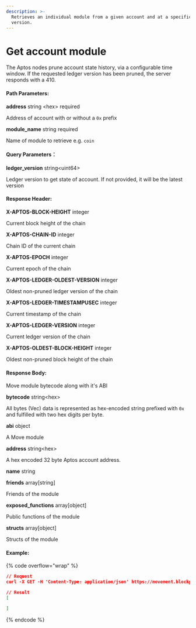 ```yaml
---
description: >-
  Retrieves an individual module from a given account and at a specific ledger
  version.
---
```


# Get account module

The Aptos nodes prune account state history, via a configurable time window. If the requested ledger version has been pruned, the server responds with a 410.

#### **Path Parameters:**

**address**  string \<hex> required

Address of account with or without a `0x` prefix

**module\_name** string required

Name of module to retrieve e.g. `coin`

#### Query Parameters：

**ledger\_version** string\<uint64>

Ledger version to get state of account. If not provided, it will be the latest version

#### **Response Header:**

**X-APTOS-BLOCK-HEIGHT** integer&#x20;

Current block height of the chain

**X-APTOS-CHAIN-ID** integer&#x20;

Chain ID of the current chain

**X-APTOS-EPOCH** integer&#x20;

Current epoch of the chain

**X-APTOS-LEDGER-OLDEST-VERSION** integer&#x20;

Oldest non-pruned ledger version of the chain

**X-APTOS-LEDGER-TIMESTAMPUSEC** integer&#x20;

Current timestamp of the chain

**X-APTOS-LEDGER-VERSION** integer&#x20;

Current ledger version of the chain

**X-APTOS-OLDEST-BLOCK-HEIGHT** integer&#x20;

Oldest non-pruned block height of the chain

#### **Response Body:**

Move module bytecode along with it's ABI

**bytecode** string\<hex>&#x20;

All bytes (Vec) data is represented as hex-encoded string prefixed with `0x` and fulfilled with two hex digits per byte.

**abi** object

A Move module

&#x20;   **address** string\<hex>

&#x20;   A hex encoded 32 byte Aptos account address.

&#x20;   **name** string&#x20;

&#x20;   **friends** array\[string]

&#x20;   Friends of the module

&#x20;   **exposed\_functions** array\[object]

&#x20;   Public functions of the module

&#x20;   **structs** array\[object]

&#x20;   Structs of the module

#### Example:

{% code overflow="wrap" %}
```json
// Request
curl -X GET -H 'Content-Type: application/json' https://movement.blockpi.network/rpc/v1/your_api_key/v1/accounts/0x6de517a18f003625e7fba9b9dc29b310f2e3026bbeb1997b3ada9de1e3cec8d6/module/opc

// Result
[

]
```
{% endcode %}
